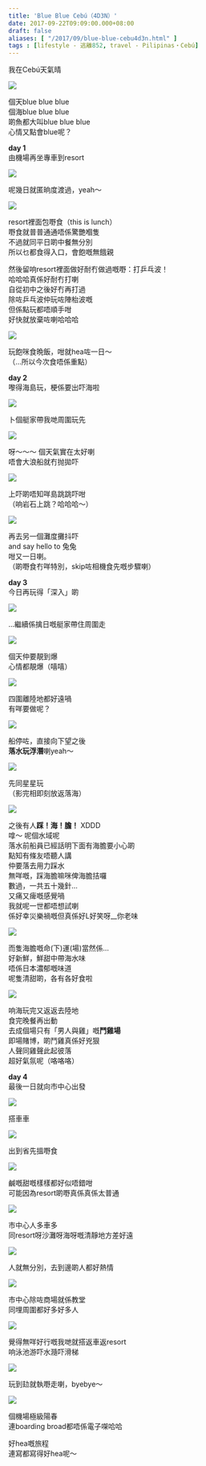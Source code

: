 ```yaml
---
title: 'Blue Blue Cebú（4D3N）'
date: 2017-09-22T09:09:00.000+08:00
draft: false
aliases: [ "/2017/09/blue-blue-cebu4d3n.html" ]
tags : [lifestyle - 逃離852, travel - Pilipinas・Cebú]
---
```


我在Cebú天氣晴  

![](/images/cebu1.jpg)

個天blue blue blue  
個海blue blue blue  
啲魚都大叫blue blue blue  
心情又點會blue呢？  
  
**day 1**  
由機場再坐專車到resort  

![](/images/cebu2.jpg)

呢幾日就匿晌度渡過，yeah～  

![](/images/cebu3.jpg)

resort裡面包嘢食（this is lunch）  
嘢食就普普通通唔係驚艷嗰隻  
不過就同平日啲中餐無分別  
所以乜都食得入口，會飽嘅無餓親  
  
然後留响resort裡面做好耐冇做過嘅嘢：打乒乓波！  
哈哈哈真係好耐冇打喇  
自從初中之後好冇再打過  
除咗乒乓波仲玩咗陣枱波嘅  
但係點玩都唔順手咁  
好快就放棄咗喇哈哈哈  

![](/images/cebu4.jpg)

玩飽咪食晩飯，咁就hea咗一日～  
（...所以今次食唔係重點）  
  
**day 2**  
嚟得海島玩，梗係要出吓海啦  

![](/images/cebu5.jpg)

卜個艇家帶我哋周圍玩先  

![](/images/cebu6.jpg)

呀～～～ 個天氣實在太好喇  
唔會大浪船就冇抛拋吓  

![](/images/cebu7.jpg)

上吓啲唔知咩島跳跳吓咁  
（响岩石上跳？哈哈哈～）  

![](/images/cebu8.jpg)

再去另一個灘度攤抖吓  
and say hello to 兔兔  
咁又一日喇。  
（啲嘢食冇咩特別，skip咗相機食先嘅步驟喇）    

**day 3**  
今日再玩得「深入」啲  

![](/images/cebu9.jpg)

...繼續係擒日嘅艇家帶住周圍走  

![](/images/cebu10.jpg)

個天仲要靚到爆  
心情都靚爆（嘻嘻）  

![](/images/cebu11.jpg)

四圍離陸地都好遠喎  
有咩要做呢？  

![](/images/cebu12.jpg)

船停咗，直接向下望之後  
**落水玩浮潛**喇yeah～  

![](/images/cebu13.jpg)

先同星星玩  
（影完相即刻放返落海）  

![](/images/cebu14.jpg)

之後有人**踩！海！膽！** XDDD  
嗱～ 呢個水域呢  
落水前船員已經話明下面有海膽要小心啲  
點知有條友唔聽人講  
仲要落去用力踩水  
無咩嘅，踩海膽嘛咪俾海膽拮囉  
數過，一共五十幾針...   
又痛又痺嘅感覺喎  
我就呢一世都唔想試喇  
係好幸災樂禍嘅但真係好L好笑呀\_\_你老味  

![](/images/cebu15.jpg)

而隻海膽嘅命(下)運(場)當然係...  
好新鮮，鮮甜中帶海水味  
唔係日本濃郁嘅味道  
呢隻清甜啲，各有各好食啦  

![](/images/cebu16.jpg)

响海玩完又返返去陸地  
食完晚餐再出動  
去成個場只有「男人與雞」嘅**鬥雞場**  
即場賭博，啲鬥雞真係好兇狠  
人聲同雞聲此起彼落  
超好氣氛呢（咯咯咯）  
  
**day 4**  
最後一日就向市中心出發  

![](/images/cebu17.jpg)

搭車車  

![](/images/cebu18.jpg)

出到省先搵嘢食  

![](/images/cebu19.jpg)

鹹嘅甜嘅樣樣都好似唔錯咁  
可能因為resort啲嘢真係真係太普通  

![](/images/cebu20.jpg)

市中心人多車多  
同resort呀沙灘呀海呀嘅清靜地方差好遠  

![](/images/cebu21.jpg)

人就無分別，去到邊啲人都好熱情  

![](/images/cebu22.jpg)

市中心除咗商場就係教堂  
同埋周圍都好多好多人  

![](/images/cebu23.jpg)

覺得無咩好行嘅我哋就搭返車返resort  
响泳池游吓水瀡吓滑梯  

![](/images/cebu24.jpg)

玩到攰就執嘢走喇，byebye～  

![](/images/cebu25.jpg)

個機場極級陽春  
連boarding broad都唔係電子㗎哈哈  
  
  
  
好hea嘅旅程  
連寫都寫得好hea呢～

